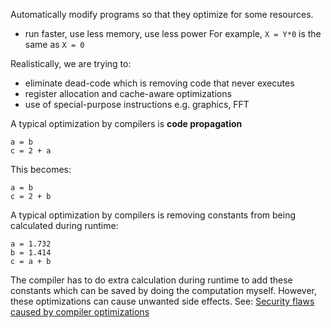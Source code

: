 Automatically modify programs so that they optimize for some resources.
- run faster, use less memory, use less power
For example, `X = Y*0` is the same as `X = 0`

Realistically, we are trying to:
- eliminate dead-code which is removing code that never executes
- register allocation and cache-aware optimizations
- use of special-purpose instructions e.g. graphics, FFT

A typical optimization by compilers is **code propagation**
```
a = b 
c = 2 + a
```
This becomes:
```
a = b 
c = 2 + b
```

A typical optimization by compilers is removing constants from being calculated during runtime:
```
a = 1.732
b = 1.414
c = a + b
```
The compiler has to do extra calculation during runtime to add these constants which can be saved by doing the computation myself. However, these optimizations can cause unwanted side effects. See: [Security flaws caused by compiler optimizations](https://www.redhat.com/en/blog/security-flaws-caused-compiler-optimizations)
